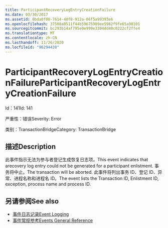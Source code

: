 ```yaml
---
title: ParticipantRecoveryLogEntryCreationFailure
ms.date: 03/30/2017
ms.assetid: 0bda0f08-7614-40f8-912a-06f5a99393e6
ms.openlocfilehash: 37508a8511f44b59675989ee5982f9fe65a90101
ms.sourcegitcommit: bc293b14af795e0e999e3304dd40c0222cf2ffe4
ms.translationtype: MT
ms.contentlocale: zh-CN
ms.lasthandoff: 11/26/2020
ms.locfileid: "96294438"
---
```

# <a name="participantrecoverylogentrycreationfailure"></a><span data-ttu-id="bce5f-102">ParticipantRecoveryLogEntryCreationFailure</span><span class="sxs-lookup"><span data-stu-id="bce5f-102">ParticipantRecoveryLogEntryCreationFailure</span></span>

<span data-ttu-id="bce5f-103">Id：141</span><span class="sxs-lookup"><span data-stu-id="bce5f-103">Id: 141</span></span>  
  
 <span data-ttu-id="bce5f-104">严重性：错误</span><span class="sxs-lookup"><span data-stu-id="bce5f-104">Severity: Error</span></span>  
  
 <span data-ttu-id="bce5f-105">类别：TransactionBridge</span><span class="sxs-lookup"><span data-stu-id="bce5f-105">Category: TransactionBridge</span></span>  
  
## <a name="description"></a><span data-ttu-id="bce5f-106">描述</span><span class="sxs-lookup"><span data-stu-id="bce5f-106">Description</span></span>  

 <span data-ttu-id="bce5f-107">此事件指示无法为参与者登记生成恢复日志项。</span><span class="sxs-lookup"><span data-stu-id="bce5f-107">This event indicates that arecovery log entry could not be generated for a participant enlistment.</span></span> <span data-ttu-id="bce5f-108">事务将中止。</span><span class="sxs-lookup"><span data-stu-id="bce5f-108">The transaction will be aborted.</span></span> <span data-ttu-id="bce5f-109">此事件将列出事务 ID、登记 ID、异常、进程名称和进程名 ID。</span><span class="sxs-lookup"><span data-stu-id="bce5f-109">The event lists the Transaction ID, Enlistment ID, exception, process name and process ID.</span></span>  
  
## <a name="see-also"></a><span data-ttu-id="bce5f-110">另请参阅</span><span class="sxs-lookup"><span data-stu-id="bce5f-110">See also</span></span>

- [<span data-ttu-id="bce5f-111">事件日志记录</span><span class="sxs-lookup"><span data-stu-id="bce5f-111">Event Logging</span></span>](index.md)
- [<span data-ttu-id="bce5f-112">事件常规参考</span><span class="sxs-lookup"><span data-stu-id="bce5f-112">Events General Reference</span></span>](events-general-reference.md)
